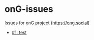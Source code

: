# onG-issues

Issues for onG project (https://ong.social)

+ [#1: test](./src/nonn-existent-link.htm)
